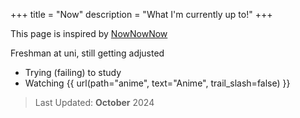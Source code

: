 +++
title = "Now"
description = "What I'm currently up to!"
+++

This page is inspired by [NowNowNow](https://nownownow.com)

Freshman at uni, still getting adjusted

- Trying (failing) to study
- Watching {{ url(path="anime", text="Anime", trail_slash=false) }}

> Last Updated: **October** 2024
